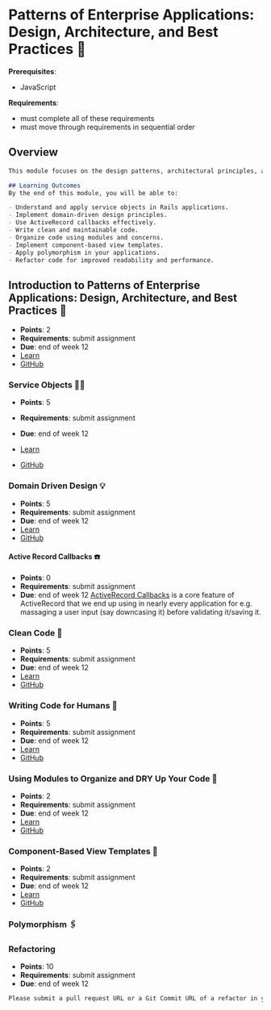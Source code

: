 # Patterns of Enterprise Applications: Design, Architecture, and Best Practices 📐

**Prerequisites**:
- JavaScript

**Requirements**:
- must complete all of these requirements
- must move through requirements in sequential order

## Overview
```md
This module focuses on the design patterns, architectural principles, and best practices essential for building robust and scalable enterprise applications. You will explore various design patterns, learn to write clean and maintainable code, and implement advanced techniques to improve the architecture of your applications.

## Learning Outcomes
By the end of this module, you will be able to:

- Understand and apply service objects in Rails applications.
- Implement domain-driven design principles.
- Use ActiveRecord callbacks effectively.
- Write clean and maintainable code.
- Organize code using modules and concerns.
- Implement component-based view templates.
- Apply polymorphism in your applications.
- Refactor code for improved readability and performance.
```

## Introduction to Patterns of Enterprise Applications: Design, Architecture, and Best Practices 📐
- **Points**: 2
- **Requirements**: submit assignment
- **Due**: end of week 12
- [Learn](https://learn.firstdraft.com/lessons/350-patterns-of-enterprise-application-architecture-intro)
- [GitHub](https://github.com/DPI-WE/patterns-of-enterprise-application-architecture-intro)

### Service Objects 🚆✨
- **Points**: 5
- **Requirements**: submit assignment
- **Due**: end of week 12

- [Learn](https://learn.firstdraft.com/lessons/392-service-objects)
- [GitHub](https://github.com/DPI-WE/service-objects)

### Domain Driven Design 💡
- **Points**: 5
- **Requirements**: submit assignment
- **Due**: end of week 12
- [Learn](https://learn.firstdraft.com/lessons/394-domain-driven-design)
- [GitHub](https://github.com/DPI-WE/domain-driven-design)

<!-- TODO: add more examples https://github.com/DPI-WE/curriculum/issues/22 -->
#### Active Record Callbacks ☎️
- **Points**: 0
- **Requirements**: submit assignment
- **Due**: end of week 12
[ActiveRecord Callbacks](https://guides.rubyonrails.org/active_record_callbacks.html) is a core feature of ActiveRecord that we end up using in nearly every application for e.g. massaging a user input (say downcasing it) before validating it/saving it.

### Clean Code 🛀
- **Points**: 5
- **Requirements**: submit assignment
- **Due**: end of week 12
- [Learn](https://learn.firstdraft.com/lessons/391-clean-code)
- [GitHub](https://github.com/DPI-WE/clean-code)

### Writing Code for Humans 🚶
- **Points**: 5
- **Requirements**: submit assignment
- **Due**: end of week 12
- [Learn](https://learn.firstdraft.com/lessons/395-writing-code-for-humans)
- [GitHub](https://github.com/DPI-WE/writing-code-for-humans)

### Using Modules to Organize and DRY Up Your Code 🧱
- **Points**: 2
- **Requirements**: submit assignment
- **Due**: end of week 12
- [Learn](https://learn.firstdraft.com/lessons/403-rails-concerns)
- [GitHub](https://github.com/DPI-WE/rails-concerns)

### Component-Based View Templates 🧩
- **Points**: 2
- **Requirements**: submit assignment
- **Due**: end of week 12
- [Learn](https://learn.firstdraft.com/lessons/404-component-based-view-templates)
- [GitHub](https://github.com/DPI-WE/component-based-view-templates)

<!-- TODO https://github.com/DPI-WE/curriculum/issues/23 -->
### Polymorphism 🖇️

### Refactoring
- **Points**: 10
- **Requirements**: submit assignment
- **Due**: end of week 12
```md
Please submit a pull request URL or a Git Commit URL of a refactor in your project. Please include a brief description of the techniques that shaped your approach.
```
